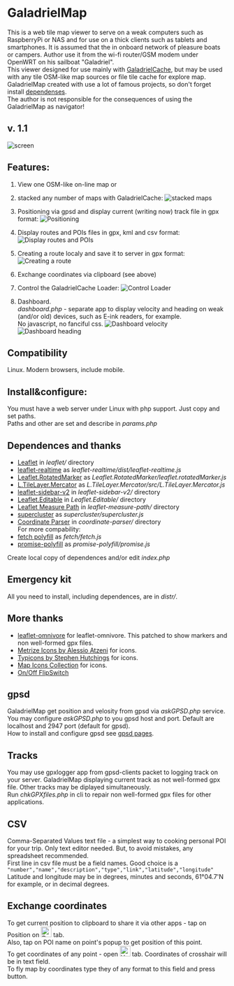 # GaladrielMap
This is a web tile map viewer to serve on a weak computers such as RaspberryPi or NAS and for use on a thick clients such as tablets and smartphones. It is assumed that the in onboard network of pleasure boats or campers. Author use it from the wi-fi router/GSM modem under OpenWRT on his sailboat "Galadriel".  
This viewer designed for use mainly with [GaladrielCache](https://github.com/VladimirKalachikhin/Galadriel-cache), but may be used with any tile OSM-like map sources or file tile cache for explore map.  
GaladrielMap created with use a lot of famous projects, so don't forget install [dependenses](#dependences-and-thanks).  
The author is not responsible for the consequences of using the GaladrielMap as navigator!

## v. 1.1
 ![screen](screenshots/s.png)

## Features:
1. View one OSM-like on-line map or
2. stacked any number of maps with GaladrielCache:
 ![stacked maps](screenshots/s1.png)
 
3. Positioning via gpsd and display current (writing now) track file in gpx format:
 ![Positioning](screenshots/s2.png)
 
4. Display routes and POIs files in gpx, kml and csv format:
 ![Display routes and POIs](screenshots/s5.png)
 
5. Creating a route localy and save it to server in gpx format:
 ![Creating a route](screenshots/s3.png)
 
6. Exchange coordinates via clipboard (see above)
 
7. Control the GaladrielCache Loader: 
 ![Control Loader](screenshots/s4.png)
 
7. Dashboard.<br>
 _dashboard.php_ - separate app to display velocity and heading on weak (and/or old) devices, such as E-ink readers, for example.<br>
 No javascript, no fanciful css.
 ![Dashboard velocity](screenshots/s7.jpg)
 ![Dashboard heading](screenshots/s6.jpg)

## Compatibility
Linux. Modern browsers, include mobile.

## Install&configure:
You must have a web server under Linux with php support. Just copy and set paths.<br>
Paths and other are set and describe in _params.php_

## Dependences and thanks
* [Leaflet](https://leafletjs.com/) in _leaflet/_ directory
* [leaflet-realtime](https://github.com/perliedman/leaflet-realtime) as _leaflet-realtime/dist/leaflet-realtime.js_
* [Leaflet.RotatedMarker](https://github.com/bbecquet/Leaflet.RotatedMarker) as _Leaflet.RotatedMarker/leaflet.rotatedMarker.js_
* [L.TileLayer.Mercator](https://github.com/ScanEx/L.TileLayer.Mercator) as _L.TileLayer.Mercator/src/L.TileLayer.Mercator.js_
* [leaflet-sidebar-v2](https://github.com/nickpeihl/leaflet-sidebar-v2) in _leaflet-sidebar-v2/_ directory
* [Leaflet.Editable](https://github.com/Leaflet/Leaflet.Editable) in _Leaflet.Editable/_ directory
* [Leaflet Measure Path](https://github.com/ProminentEdge/leaflet-measure-path) in _leaflet-measure-path/_ directory
* [supercluster](https://github.com/mapbox/supercluster) as _supercluster/supercluster.js_
* [Coordinate Parser](https://github.com/servant-of-god/coordinate-parser) in _coordinate-parser/_ directory
<br>For more compability:
* [fetch polyfill](https://github.com/github/fetch/) as _fetch/fetch.js_
* [promise-polyfill](https://github.com/taylorhakes/promise-polyfill) as _promise-polyfill/promise.js_

Create local copy of dependences and/or edit _index.php_

## Emergency kit

All you need to install, including dependences, are in _distr/_.

## More thanks
* [leaflet-omnivore](https://github.com/mapbox/leaflet-omnivore) for leaflet-omnivore. This patched to show markers and non well-formed gpx files.
* [Metrize Icons by Alessio Atzeni](https://icon-icons.com/pack/Metrize-Icons/1130) for icons.
* [Typicons by Stephen Hutchings](https://icon-icons.com/pack/Typicons/1144) for icons.
* [Map Icons Collection](https://mapicons.mapsmarker.com/) for icons.
* [On/Off FlipSwitch](https://proto.io/freebies/onoff/)

## gpsd
GaladrielMap get position and velosity from gpsd via _askGPSD.php_ service. You may configure _askGPSD.php_ to you gpsd host and port. Default are localhost and 2947 port (default for gpsd).<br>
How to install and configure gpsd see [gpsd pages](http://www.catb.org/gpsd/).

## Tracks
You may use gpxlogger app from gpsd-clients packet to logging track on your server. GaladrielMap displaying current track as not well-formed gpx file. Other tracks may be diplayed simultaneously.<br>
Run _chkGPXfiles.php_ in cli to repair non well-formed gpx files for other applications.

## CSV
Comma-Separated Values text file - a simplest way to cooking personal POI for your trip. Only text editor needed. But, to avoid mistakes, any spreadsheet recommended.<br>
First line in csv file must be a field names. Good choice is a `"number","name","description","type","link","latitude","longitude"` <br>
Latitude and longitude may be in degrees, minutes and seconds, 61°04.7'N for example, or in decimal degrees.

## Exchange coordinates
To get current position to clipboard to share it via other apps - tap on Position on <img src="img/speed1.svg" alt="Dashboard" width="24px"> tab.<br>
Also, tap on POI name on point's popup to get position of  this point.<br>
To get coordinates of any point - open <img src="img/route.svg" alt="Handle route" width="24px"> tab. Coordinates of crosshair will be in text field.<br>
To fly map by coordinates type they of any format to this field and press button.
